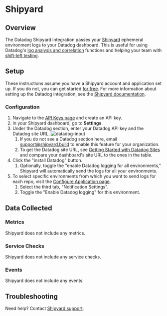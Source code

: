 # Shipyard

## Overview

The Datadog Shipyard integration passes your [Shipyard][1] ephemeral environment logs to your Datadog dashboard. This is useful for using Datadog's [log analysis and correlation][8] functions and helping your team with [shift-left testing][9].

## Setup

These instructions assume you have a Shipyard account and application set up. If you do not, you can get started [for free][2]. For more information about setting up the Datadog integration, see the [Shipyard documentation][7]. 

### Configuration

1. Navigate to the [API Keys page][5] and create an API key.
2. In your Shipyard dashboard, go to **Settings**. 
3. Under the Datadog section, enter your Datadog API key and the Datadog site URL.
   ![datadog-input][6]
   1. If you do not see a Datadog section here, email [support@shipyard.build][3] to enable this feature for your organization.
   2. To get the Datadog site URL, see [Getting Started with Datadog Sites][4] and compare your dashboard's site URL to the ones in the table.
3. Click the "install Datadog" button.
   1. Optionally, toggle the "enable Datadog logging for all environments," Shipyard will automatically send the logs for all your environments.
4. To select specific environments from which you want to send logs for each repo, visit the [Configure Application page](https://docs.shipyard.build/docs/config). 
   1. Select the third tab, "Notification Settings". 
   2. Toggle the "Enable Datadog logging" for this environment.

## Data Collected

### Metrics

Shipyard does not include any metrics.

### Service Checks

Shipyard does not include any service checks.

### Events

Shipyard does not include any events.

## Troubleshooting

Need help? Contact [Shipyard support][3].

[1]: https://shipyard.build/
[2]: https://shipyard.build/signup
[3]: mailto:support@shipyard.build
[4]: https://docs.datadoghq.com/getting_started/site/#access-the-datadog-site
[5]: https://app.datadoghq.com/organization-settings/api-keys
[6]: https://raw.githubusercontent.com/mesmith027/DataDog-integrations-extras/shipyard-integration/shipyard/images/datadog-input.png
[7]: https://docs.shipyard.build/docs/integrations/#send-logs-to-datadog
[8]: https://www.datadoghq.com/solutions/log-analysis-and-correlation/
[9]: https://www.datadoghq.com/solutions/shift-left-testing/
[10]: https://docs.shipyard.build/docs/config
